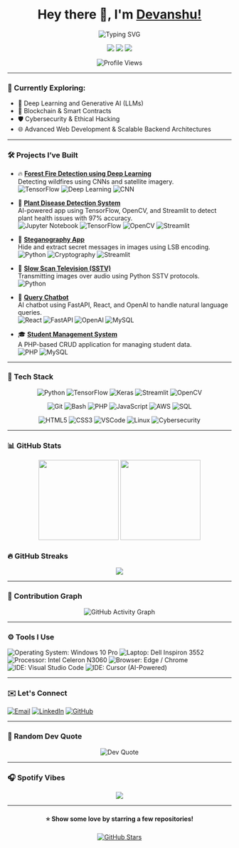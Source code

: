 <h1 align="center">Hey there 👋, I'm <a href="https://github.com/krdevanshu06">Devanshu!</a></h1>


<p align="center">
  <img src="https://readme-typing-svg.demolab.com?font=Fira+Code&weight=500&size=22&pause=700&color=36BCF7&center=true&vCenter=true&width=650&lines=Machine+Learning;Generative+AI+Engineer;LLM+Application+Builder;Deep+Learning+With+TensorFlow;Always+Learning+Something+New;Prompt+Engineering+Practitioner;Cybersecurity+Enthusiast+%F0%9F%94%95;Open+Source+Contributor;Web3+Innovator+%F0%9F%92%B0;Blockchain+Developer+%F0%9F%94%91;Tech+Event+Participant;Ethical+Hacking+Learner" alt="Typing SVG" />
</p>

<p align="center">
  <a href="https://twitter.com/krdevanshu06"><img src="https://img.shields.io/badge/Twitter-1DA1F2?style=for-the-badge&logo=twitter&logoColor=white"/></a>
  <a href="https://linkedin.com/in/krdevanshu06"><img src="https://img.shields.io/badge/LinkedIn-0077B5?style=for-the-badge&logo=linkedin&logoColor=white"/></a>
  <a href="https://instagram.com/_devanshx0/"><img src="https://img.shields.io/badge/Instagram-E4405F?style=for-the-badge&logo=instagram&logoColor=white"/></a>
</p>

<p align="center">
  <img src="https://komarev.com/ghpvc/?username=krdevanshu06&label=Profile%20Views&color=0e75b6&style=flat-square" alt="Profile Views" />
</p>

---

### 🧠 Currently Exploring:
- 🧠 Deep Learning and Generative AI (LLMs)
- 🔗 Blockchain & Smart Contracts
- 🛡️ Cybersecurity & Ethical Hacking
- 🌐 Advanced Web Development & Scalable Backend Architectures

---
### 🛠️ Projects I’ve Built

- 🔥 **[Forest Fire Detection using Deep Learning](https://github.com/krdevanshu06/Forest-Fire-Detection-using-DL)**  
  Detecting wildfires using CNNs and satellite imagery.  
  ![TensorFlow](https://img.shields.io/badge/-TensorFlow-FF6F00?style=flat&logo=tensorflow&logoColor=white)
  ![Deep Learning](https://img.shields.io/badge/-Deep%20Learning-000000?style=flat)
  ![CNN](https://img.shields.io/badge/-CNN-blue?style=flat)
  
- 🌿 **[Plant Disease Detection System](https://github.com/krdevanshu06/Plant-Disease-Detection-System-for-Sustainable-Agriculture)**  
  AI-powered app using TensorFlow, OpenCV, and Streamlit to detect plant health issues with 97% accuracy.  
  ![Jupyter Notebook](https://img.shields.io/badge/-Jupyter%20Notebook-F37626?style=flat&logo=jupyter&logoColor=white)
  ![TensorFlow](https://img.shields.io/badge/-TensorFlow-FF6F00?style=flat&logo=tensorflow&logoColor=white)
  ![OpenCV](https://img.shields.io/badge/-OpenCV-5C3EE8?style=flat&logo=opencv&logoColor=white)
  ![Streamlit](https://img.shields.io/badge/-Streamlit-FF4B4B?style=flat&logo=streamlit&logoColor=white)

- 🔐 **[Steganography App](https://github.com/krdevanshu06/steganography-app)**  
  Hide and extract secret messages in images using LSB encoding.  
  ![Python](https://img.shields.io/badge/-Python-3776AB?style=flat&logo=python&logoColor=white)
  ![Cryptography](https://img.shields.io/badge/-Cryptography-222222?style=flat)
  ![Streamlit](https://img.shields.io/badge/-Streamlit-FF4B4B?style=flat&logo=streamlit&logoColor=white)

- 📡 **[Slow Scan Television (SSTV)](https://github.com/krdevanshu06/Slow_Scan_Television-SSTV)**  
  Transmitting images over audio using Python SSTV protocols.  
  ![Python](https://img.shields.io/badge/-Python-3776AB?style=flat&logo=python&logoColor=white)

- 🤖 **[Query Chatbot](https://github.com/krdevanshu06/query-chatbot)**  
  AI chatbot using FastAPI, React, and OpenAI to handle natural language queries.  
  ![React](https://img.shields.io/badge/-React-61DAFB?style=flat&logo=react&logoColor=black)
  ![FastAPI](https://img.shields.io/badge/-FastAPI-009688?style=flat&logo=fastapi&logoColor=white)
  ![OpenAI](https://img.shields.io/badge/-OpenAI-412991?style=flat&logo=openai&logoColor=white)
  ![MySQL](https://img.shields.io/badge/-MySQL-4479A1?style=flat&logo=mysql&logoColor=white)

- 🎓 **[Student Management System](https://github.com/krdevanshu06/StudentManagementSystem)**  
  A PHP-based CRUD application for managing student data.  
  ![PHP](https://img.shields.io/badge/-PHP-777BB4?style=flat&logo=php&logoColor=white)
  ![MySQL](https://img.shields.io/badge/-MySQL-4479A1?style=flat&logo=mysql&logoColor=white)


---

### 🧰 Tech Stack

<!-- Load Font Awesome for icons -->
<link rel="stylesheet" href="https://cdnjs.cloudflare.com/ajax/libs/font-awesome/6.0.0/css/all.min.css"/>

<!-- Machine Learning & AI -->
<p align="center">
  <img title="Python" alt="Python" src="https://img.shields.io/badge/Python-3776AB?style=for-the-badge&logo=python&logoColor=white"/>
  <img title="TensorFlow" alt="TensorFlow" src="https://img.shields.io/badge/TensorFlow-FF6F00?style=for-the-badge&logo=tensorflow&logoColor=white"/>
  <img title="Keras" alt="Keras" src="https://img.shields.io/badge/Keras-D00000?style=for-the-badge&logo=keras&logoColor=white"/>
  <img title="Streamlit" alt="Streamlit" src="https://img.shields.io/badge/Streamlit-FF4B4B?style=for-the-badge&logo=streamlit&logoColor=white"/>
  <img title="OpenCV" alt="OpenCV" src="https://img.shields.io/badge/OpenCV-5C3EE8?style=for-the-badge&logo=opencv&logoColor=white"/>
</p>

<!-- Dev Tools & Scripting -->
<p align="center">
  <img title="Git" alt="Git" src="https://img.shields.io/badge/Git-F05032?style=for-the-badge&logo=git&logoColor=white"/>
  <img title="Bash" alt="Bash" src="https://img.shields.io/badge/Bash-121011?style=for-the-badge&logo=gnu-bash&logoColor=white"/>
  <img title="PHP" alt="PHP" src="https://img.shields.io/badge/PHP-777BB4?style=for-the-badge&logo=php&logoColor=white"/>
  <img title="JavaScript" alt="JavaScript" src="https://img.shields.io/badge/JavaScript-F7DF1E?style=for-the-badge&logo=javascript&logoColor=000"/>
  <img title="AWS" alt="AWS" src="https://img.shields.io/badge/AWS-232F3E?style=for-the-badge&logo=amazonaws&logoColor=white"/>
  <img title="SQL" alt="SQL" src="https://img.shields.io/badge/SQL-4479A1?style=for-the-badge&logo=mysql&logoColor=white"/>
</p>

<!-- Web & Other Tech -->
<p align="center">
  <img title="HTML5" alt="HTML5" src="https://img.shields.io/badge/HTML5-E34F26?style=for-the-badge&logo=html5&logoColor=white"/>
  <img title="CSS3" alt="CSS3" src="https://img.shields.io/badge/CSS3-1572B6?style=for-the-badge&logo=css3&logoColor=white"/>
  <img title="VSCode" alt="VSCode" src="https://img.shields.io/badge/VS%20Code-007ACC?style=for-the-badge&logo=visual-studio-code&logoColor=white"/>
  <img title="Linux" alt="Linux" src="https://img.shields.io/badge/Linux-FCC624?style=for-the-badge&logo=linux&logoColor=black"/>
  <img title="Cybersecurity" alt="Cybersecurity" src="https://img.shields.io/badge/Cybersecurity-0F0F0F?style=for-the-badge&logo=datadog&logoColor=lime"/>
</p>


---

### 📊 GitHub Stats

<p align="center">
  <img src="https://github-readme-stats.vercel.app/api?username=krdevanshu06&show_icons=true&theme=radical&hide_border=true&count_private=true" height="180em"/>
  <img src="https://github-readme-stats.vercel.app/api/top-langs/?username=krdevanshu06&layout=compact&langs_count=8&theme=highcontrast&hide_border=true" height="180em"/>
</p>

### 🔥 GitHub Streaks

<p align="center">
  <img src="https://github-readme-streak-stats.herokuapp.com?user=krdevanshu06&theme=onedark&border_radius=8"/>
</p>

---

### 📆 Contribution Graph

<p align="center">
  <img src="https://github-readme-activity-graph.vercel.app/graph?username=krdevanshu06&theme=github-compact" alt="GitHub Activity Graph" />
</p>

---

<h3>⚙️ Tools I Use</h3>
<p align="left">
  <img src="https://img.shields.io/badge/Windows_10_Pro-0078D6?style=flat-square&logo=windows&logoColor=white" title="Operating System: Windows 10 Pro" />
  <img src="https://img.shields.io/badge/Dell_Inspiron_3552-007DB8?style=flat-square&logo=dell&logoColor=white" title="Laptop: Dell Inspiron 3552" />
  <img src="https://img.shields.io/badge/Intel_Celeron_N3060-blue?style=flat-square&logo=intel&logoColor=white" title="Processor: Intel Celeron N3060" />
  <img src="https://img.shields.io/badge/Edge/Chrome-4285F4?style=flat-square&logo=google-chrome&logoColor=white" title="Browser: Edge / Chrome" />
  <img src="https://img.shields.io/badge/VS%20Code-007ACC?style=flat-square&logo=visualstudiocode&logoColor=white" title="IDE: Visual Studio Code" />
  <img src="https://img.shields.io/badge/Cursor_AI-6E6EFF?style=flat-square&logo=OpenAI&logoColor=white" title="IDE: Cursor (AI-Powered)" />
</p>



---

### ✉️ Let's Connect

[![Email](https://img.shields.io/badge/Email-D14836?style=for-the-badge&logo=gmail&logoColor=white)](mailto:krdevanshu06@rediffmail.com)
[![LinkedIn](https://img.shields.io/badge/LinkedIn-0077B5?style=for-the-badge&logo=linkedin&logoColor=white)](https://www.linkedin.com/in/krdevanshu06)
[![GitHub](https://img.shields.io/badge/GitHub-171515?style=for-the-badge&logo=github&logoColor=white)](https://github.com/krdevanshu06)

---

### 💬 Random Dev Quote

<p align="center">
  <img src="https://quotes-github-readme.vercel.app/api?type=horizontal&theme=dark" alt="Dev Quote" />
</p>

---

### 🎧 Spotify Vibes

<p align="center">
  <img src="https://spotify-github-profile.kittinanx.com/api/view.svg?uid=q2vjh8vfz2q9zn45iiulkymdc&cover_image=true&theme=novatorem&show_offline=true&background_color=0d1117&interchange=false&bar_color=53b14f&bar_color_cover=true" />
</p>

---

<h4 align="center">⭐ Show some love by starring a few repositories!</h4>
<p align="center">
  <a href="https://github.com/KrDevanshu06?tab=repositories">
    <img src="https://img.shields.io/github/stars/KrDevanshu06?style=social" alt="GitHub Stars"/>
  </a>
</p>
